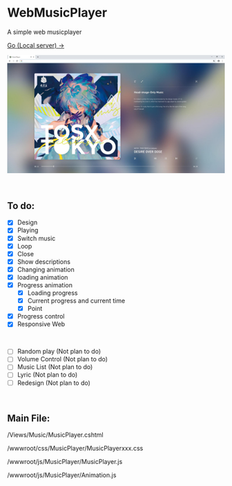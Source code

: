 # WebMusicPlayer
A simple web musicplayer

[Go (Local server) → ](http://kaltome.vipgz2.idcfengye.com/)

![](https://github.com/Kaltome/WebMusicPlayer/blob/master/show.jpg)

<br/>

## To do:

- [x] Design
- [x] Playing
- [x] Switch music
- [x] Loop
- [x] Close
- [x] Show descriptions
- [x] Changing animation
- [x] loading animation
- [x] Progress animation
  - [x] Loading progress
  - [x] Current progress and current time
  - [x] Point
- [x] Progress control
- [x] Responsive Web

<br/>

- [ ] Random play  (Not plan to do)
- [ ] Volume Control  (Not plan to do)
- [ ] Music List  (Not plan to do)
- [ ] Lyric  (Not plan to do)
- [ ] Redesign  (Not plan to do)

<br/>

## Main File:

/Views/Music/MusicPlayer.cshtml

/wwwroot/css/MusicPlayer/MusicPlayerxxx.css

/wwwroot/js/MusicPlayer/MusicPlayer.js

/wwwroot/js/MusicPlayer/Animation.js
